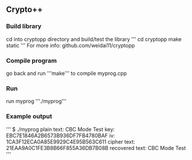 ## Crypto++
### Build library
cd into cryptopp directory and build/test the library
'''
cd cryptopp 
make static
'''
For more info: github.com/weidai11/cryptopp
### Compile program
go back and run '''make''' to compile myprog.cpp
### Run
run myprog
'''./myprog'''
### Example output
'''
$ ./myprog
plain text: CBC Mode Test
key: EBC7E1846A2B6573B936DF7FB4780BAF
iv: 1CA3F12ECA0A85E9929C4E95B563C611
cipher text: 21EAA9A0C1FE3B8B66F855A36DB7B08B
recovered text: CBC Mode Test
'''
